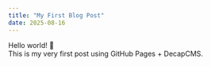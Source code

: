 ```yaml
---
title: "My First Blog Post"
date: 2025-08-16
---
```


Hello world! 👋  
This is my very first post using GitHub Pages + DecapCMS.